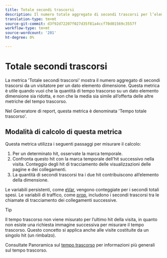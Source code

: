 ```yaml
---
title: Totale secondi trascorsi
description: Il numero totale aggregato di secondi trascorsi per l’elemento della dimensione.
translation-type: tm+mt
source-git-commit: d3f92d72207f027d35f81a4ccf70d01569c3557f
workflow-type: tm+mt
source-wordcount: '201'
ht-degree: 0%

---
```



# Totale secondi trascorsi

La metrica &#39;Totale secondi trascorsi&#39; mostra il numero aggregato di secondi trascorsi da un visitatore per un dato elemento dimensione. Questa metrica è utile quando vuoi che la quantità di tempo trascorso su un dato elemento dimensione sia ridotta, e non che la media sia simile all’offerta delle altre metriche del tempo trascorso.

Nel Generatore di report, questa metrica è denominata &#39;Tempo totale trascorso&#39;.

## Modalità di calcolo di questa metrica

Questa metrica utilizza i seguenti passaggi per misurare il calcolo:

1. Per un determinato hit, osservate la marca temporale.
2. Confronta questo hit con la marca temporale dell’hit successivo nella visita. Conteggio degli hit di tracciamento delle visualizzazioni delle pagine e dei collegamenti.
3. La quantità di secondi trascorsi tra i due hit contribuiscono all’elemento della dimensione.

Le variabili persistenti, come [eVar](../dimensions/evar.md), vengono conteggiate per i secondi totali spesi. Le variabili di traffico, come [prop](../dimensions/prop.md), includono i secondi trascorsi tra le chiamate di tracciamento dei collegamenti successive.

>[!TIP]
>
>Il tempo trascorso non viene misurato per l’ultimo hit della visita, in quanto non esiste una richiesta immagine successiva per misurare il tempo trascorso. Questo concetto si applica anche alle visite costituite da un singolo hit (un rimbalzo).

Consultate Panoramica sul [tempo trascorso](time-spent.md) per informazioni più generali sul tempo trascorso.
